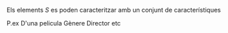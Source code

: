 Els elements $S$ es poden caracteritzar amb un conjunt de característiques 

P.ex
D'una pelicula
	 Gènere
	 Director
	 etc